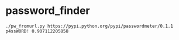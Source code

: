 # password_finder
```
./pw_fromurl.py https://pypi.python.org/pypi/passwordmeter/0.1.1
p4ssW0RD! 0.907112205858
```
